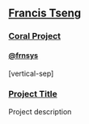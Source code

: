 ## [Francis Tseng](http://frnsys.com/)

### [Coral Project](http://coralproject.net)

#### [@frnsys](http://twitter.com/frnsys)

[vertical-sep]

### <a target="_blank" href="URL">Project Title</a>

Project description

<!-- .element: class="proj_desc"-->

<a target="_blank" href="">
    <img alt="" class="img_60" data-src="images/francis1.jpg"></img>
</a>